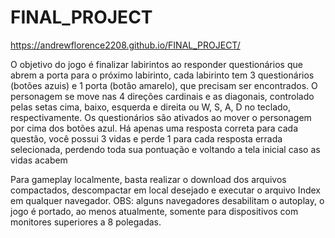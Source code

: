 # FINAL_PROJECT

https://andrewflorence2208.github.io/FINAL_PROJECT/

O objetivo do jogo é finalizar labirintos ao responder questionários que abrem a porta para o próximo labirinto, cada labirinto tem 3 questionários (botões azuis) e 1 porta (botão amarelo), que precisam ser encontrados. O personagem se move nas 4 direções cardinais e as diagonais, controlado pelas setas cima, baixo, esquerda e direita ou W, S, A, D no teclado, respectivamente. Os questionários são ativados ao mover o personagem por cima dos botões azul. Há apenas uma resposta correta para cada questão, você possui 3 vidas e perde 1 para cada resposta errada selecionada, perdendo toda sua pontuação e voltando a tela inicial caso as vidas acabem

Para gameplay localmente, basta realizar o download dos arquivos compactados, descompactar em local desejado e executar o arquivo Index em qualquer navegador. OBS: alguns navegadores desabilitam o autoplay, o jogo é portado, ao menos atualmente, somente para dispositivos com monitores superiores a 8 polegadas.

